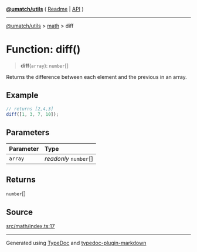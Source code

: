 [**@umatch/utils**](../../README.md) ( [Readme](../../README.md) \| [API](../../API.md) )

---

[@umatch/utils](../../API.md) > [math](../README.md) > diff

# Function: diff()

> **diff**(`array`): `number`[]

Returns the difference between each element and the previous in an array.

## Example

```ts
// returns [2,4,3]
diff([1, 3, 7, 10]);
```

## Parameters

| Parameter | Type                  |
| :-------- | :-------------------- |
| `array`   | _readonly_ `number`[] |

## Returns

`number`[]

## Source

[src/math/index.ts:17](https://github.com/umatch-oficial/utils/blob/00cf87f/src/math/index.ts#L17)

---

Generated using [TypeDoc](https://typedoc.org/) and [typedoc-plugin-markdown](https://www.npmjs.com/package/typedoc-plugin-markdown)
